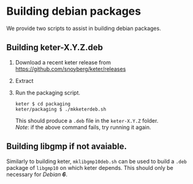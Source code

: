 # Building debian packages

We provide two scripts to assist in building debian packages.

## Building keter-X.Y.Z.deb

1. Download a recent keter release from <https://github.com/snoyberg/keter/releases>

2. Extract

3. Run the packaging script.
   ```{sh}
   keter $ cd packaging
   keter/packaging $ ./mkketerdeb.sh
   ```
   This should produce a `.deb` file in the `keter-X.Y.Z` folder.  
   *Note*: if the above command fails, try running it again.

## Building libgmp if not avaiable.

Similarly to building keter, `mklibgmp10deb.sh` can be used to build a `.deb` package of `libgmp10` on which keter depends.
This should only be necessary for *Debian __6__*.

